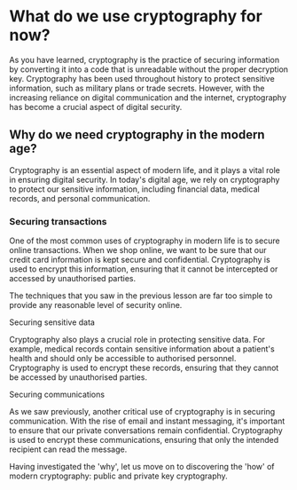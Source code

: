 # What do we use cryptography for now?
As you have learned, cryptography is the practice of securing information by converting it into a code that is unreadable without the proper decryption key. Cryptography has been used throughout history to protect sensitive information, such as military plans or trade secrets. However, with the increasing reliance on digital communication and the internet, cryptography has become a crucial aspect of digital security.

## Why do we need cryptography in the modern age?

Cryptography is an essential aspect of modern life, and it plays a vital role in ensuring digital security. In today's digital age, we rely on cryptography to protect our sensitive information, including financial data, medical records, and personal communication.

### Securing transactions

One of the most common uses of cryptography in modern life is to secure online transactions. When we shop online, we want to be sure that our credit card information is kept secure and confidential. Cryptography is used to encrypt this information, ensuring that it cannot be intercepted or accessed by unauthorised parties. 

The techniques that you saw in the previous lesson are far too simple to provide any reasonable level of security online. 

Securing sensitive data

Cryptography also plays a crucial role in protecting sensitive data. For example, medical records contain sensitive information about a patient's health and should only be accessible to authorised personnel. Cryptography is used to encrypt these records, ensuring that they cannot be accessed by unauthorised parties.

Securing communications

As we saw previously, another critical use of cryptography is in securing communication. With the rise of email and instant messaging, it's important to ensure that our private conversations remain confidential. Cryptography is used to encrypt these communications, ensuring that only the intended recipient can read the message.

Having investigated the 'why', let us move on to discovering the 'how' of modern cryptography: public and private key cryptography.
